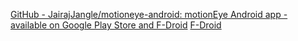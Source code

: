 
[GitHub - JairajJangle/motioneye-android: motionEye Android app - available on Google Play Store and F-Droid](https://github.com/JairajJangle/motioneye-android)
[F-Droid](https://www.f-droid.org/app/com.jairaj.janglegmail.motioneye)
